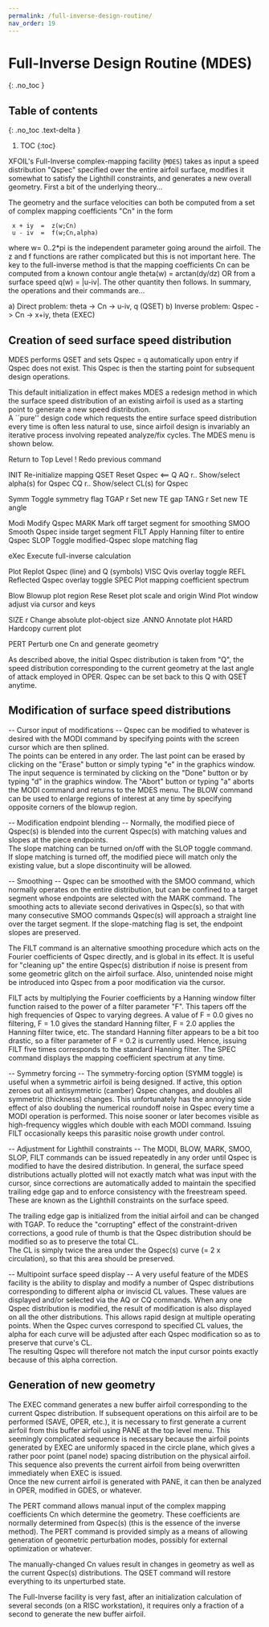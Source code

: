 ```yaml
---
permalink: /full-inverse-design-routine/
nav_order: 19
---
```


# Full-Inverse Design Routine (MDES)
{: .no_toc }

## Table of contents
{: .no_toc .text-delta }

1. TOC
{:toc}

XFOIL's Full-Inverse complex-mapping facility (`MDES`) takes as input 
a speed distribution "Qspec" specified over the entire airfoil surface, 
modifies it somewhat to satisfy the Lighthill constraints, and generates 
a new overall geometry.  First a bit of the underlying theory...

The geometry and the surface velocities can both be computed from 
a set of complex mapping coefficients "Cn" in the form

```
 x + iy  =  z(w;Cn)
 u - iv  =  f(w;Cn,alpha)
```

where w= 0..2*pi is the independent parameter going around the airfoil.
The z and f functions are rather complicated but this is not important
here.  The key to the full-inverse method is that the mapping coefficients 
Cn can be computed from a known contour angle theta(w) = arctan(dy/dz)
OR from a surface speed q(w) = |u-iv|.  The other quantity then follows.
In summary, the operations and their commands are...

 a) Direct  problem:  theta  ->  Cn  ->  u-iv, q          (QSET)
 b) Inverse problem:  Qspec  ->  Cn  ->  x+iy, theta      (EXEC)


## Creation of seed surface speed distribution

MDES performs QSET and sets Qspec = q automatically upon entry 
if Qspec does not exist.  This Qspec is then the starting point
for subsequent design operations.

This default initialization in effect makes MDES a redesign method 
in which the surface speed distribution of an existing airfoil is 
used as a starting point to generate a new speed distribution.  
A ``pure'' design code which requests the entire surface speed 
distribution every time is often less natural to use, since airfoil 
design is invariably an iterative process involving repeated 
analyze/fix cycles.  The MDES menu is shown below.

   <cr>   Return to Top Level
   !      Redo previous command

   INIT   Re-initialize mapping
   QSET   Reset Qspec <== Q
   AQ r.. Show/select alpha(s) for Qspec
   CQ r.. Show/select  CL(s)   for Qspec

   Symm   Toggle symmetry flag
   TGAP r Set new TE gap
   TANG r Set new TE angle

   Modi   Modify Qspec
   MARK   Mark off target segment for smoothing
   SMOO   Smooth Qspec inside target segment
   FILT   Apply Hanning filter to entire Qspec
   SLOP   Toggle modified-Qspec slope matching flag

   eXec   Execute  full-inverse calculation

   Plot   Replot Qspec (line) and Q (symbols)
   VISC   Qvis overlay toggle
   REFL   Reflected Qspec overlay toggle
   SPEC   Plot mapping coefficient spectrum

   Blow   Blowup plot region
   Rese   Reset plot scale and origin
   Wind   Plot window adjust via cursor and keys

   SIZE r Change absolute plot-object size
  .ANNO   Annotate plot
   HARD   Hardcopy current plot

   PERT   Perturb one Cn and generate geometry


As described above, the initial Qspec distribution is taken from 
"Q", the speed distribution corresponding to the current 
geometry at the last angle of attack employed in OPER.  Qspec 
can be set back to this Q with QSET anytime.


Modification of surface speed distributions
-------------------------------------------

-- Cursor input of modifications --
Qspec can be modified to whatever is desired with the MODI command 
by specifying points with the screen cursor which are then splined.  
The points can be entered in any order.  The last point can be 
erased by clicking on the "Erase" button or simply typing "e"
in the graphics window.  The input sequence is terminated by
clicking on the "Done" button or by typing "d" in the graphics window.
The "Abort" button or typing "a" aborts the MODI command and
returns to the MDES menu.  The BLOW command can be used to enlarge 
regions of interest at any time by specifying opposite corners 
of the blowup region.  

-- Modification endpoint blending --
Normally, the modified piece of Qspec(s) is blended into the current 
Qspec(s) with matching values and slopes at the piece endpoints.  
The slope matching can be turned on/off with the SLOP toggle command.  
If slope matching is turned off, the modified piece will match only 
the existing value, but a slope discontinuity will be allowed.

-- Smoothing --
Qspec can be smoothed with the SMOO command, which normally operates 
on the entire distribution, but can be confined to a target segment 
whose endpoints are selected with the MARK command.  The smoothing 
acts to alleviate second derivatives in Qspec(s), so that with many
consecutive SMOO commands Qspec(s) will approach a straight line
over the target segment.  If the slope-matching flag is set, the 
endpoint slopes are preserved.  

The FILT command is an alternative smoothing procedure which acts on 
the Fourier coefficients of Qspec directly, and is global in its effect.
It is useful for "cleaning up" the entire Qspec(s) distribution if
noise is present from some geometric glitch on the airfoil surface.
Also, unintended noise might be introduced into Qspec from a poor
modification via the cursor.  

FILT acts by multiplying the Fourier coefficients by a Hanning window 
filter function raised to the power of a filter parameter "F".  This 
tapers off the high frequencies of Qspec to varying degrees.  A value 
of F = 0.0 gives no filtering, F = 1.0 gives the standard Hanning filter,
F = 2.0 applies the Hanning filter twice, etc. The standard Hanning 
filter appears to be a bit too drastic, so a filter parameter of 
F = 0.2 is currently used.  Hence, issuing FILT five times corresponds 
to the standard Hanning filter.  The SPEC command displays the mapping 
coefficient spectrum at any time.

-- Symmetry forcing --
The symmetry-forcing option (SYMM toggle) is useful when a symmetric 
airfoil is being designed.  If active, this option zeroes out all
antisymmetric (camber) Qspec changes, and doubles all symmetric 
(thickness) changes.  This unfortunately has the annoying side 
effect of also doubling the numerical roundoff noise in Qspec 
every time a MODI operation is performed.  This noise sooner or later
becomes visible as high-frequency wiggles which double with each 
MODI command.  Issuing FILT occasionally keeps this parasitic 
noise growth under control.

-- Adjustment for Lighthill constraints --
The MODI, BLOW, MARK, SMOO, SLOP, FILT commands can be issued repeatedly 
in any order until Qspec is modified to have the desired distribution.
In general, the surface speed distributions actually plotted will not 
exactly match what was input with the cursor, since corrections are 
automatically added to maintain the specified trailing edge gap and 
to enforce consistency with the freestream speed.  These are known
as the Lighthill constraints on the surface speed.

The trailing edge gap is initialized from the initial airfoil and can 
be changed with TGAP.  To reduce the "corrupting" effect of the 
constraint-driven corrections, a good rule of thumb is that the 
Qspec distribution should be modified so as to preserve the total CL.  
The CL is simply twice the area under the Qspec(s) curve (=  2 x circulation),
so that this area should be preserved.

-- Multipoint surface speed display --
A very useful feature of the MDES facility is the ability to display 
and modify a number of Qspec distributions corresponding to different 
alpha or inviscid CL values.  These values are displayed and/or selected 
via the AQ or CQ commands.  When any one Qspec distribution is modified, 
the result of modification is also displayed on all the other distributions.
This allows rapid design at multiple operating points.  When the Qspec 
curves correspond to specified CL values, the alpha for each curve will be 
adjusted after each Qspec modification so as to preserve that curve's CL.  
The resulting Qspec will therefore not match the input cursor points 
exactly because of this alpha correction.  

Generation of new geometry
--------------------------
The EXEC command generates a new buffer airfoil corresponding 
to the current Qspec distribution.  If subsequent operations on 
this airfoil are to be performed (SAVE, OPER, etc.), it is 
necessary to first generate a current airfoil from this buffer 
airfoil using PANE at the top level menu.  This seemingly 
complicated sequence is necessary because the airfoil points 
generated by EXEC are uniformly spaced in the circle plane, 
which gives a rather poor point (panel node) spacing distribution 
on the physical airfoil.  This sequence also prevents the current
airfoil from being overwritten immediately when EXEC is issued.  
Once the new current airfoil is generated with PANE, it can 
then be analyzed in OPER, modified in GDES, or whatever.

The PERT command allows manual input of the complex mapping
coefficients Cn which determine the geometry.  These coefficients
are normally determined from Qspec(s) (this is the essence of
the inverse method).  The PERT command is provided simply
as a means of allowing generation of geometric perturbation
modes, possibly for external optimization or whatever.

The manually-changed Cn values result in changes in geometry
as well as the current Qspec(s) distributions.  The QSET command
will restore everything to its unperturbed state.

The Full-Inverse facility is very fast, after an initialization 
calculation of several seconds (on a RISC workstation), it requires 
only a fraction of a second to generate the new buffer airfoil.  
